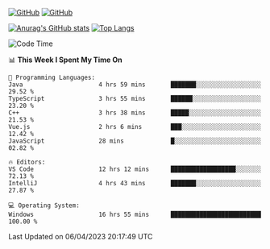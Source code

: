 [![GitHub](https://img.shields.io/github/followers/sharpxk?style=social)](https://github.com/sharpxk) [![GitHub](https://img.shields.io/github/stars/sharpxk?style=social)](https://github.com/sharpxk)

[![Anurag's GitHub stats](https://github-readme-stats-git-masterrstaa-rickstaa.vercel.app/api?username=sharpxk&hide=contribs,prs,issues&show_icons=true&theme=tokyonight)](https://github.com/anuraghazra/github-readme-stats)
[![Top Langs](https://github-readme-stats-git-masterrstaa-rickstaa.vercel.app/api/top-langs/?username=sharpxk&layout=compact&theme=tokyonight)](https://github.com/anuraghazra/github-readme-stats)

<!--START_SECTION:waka-->
![Code Time](http://img.shields.io/badge/Code%20Time-23%20hrs%2030%20mins-blue)

📊 **This Week I Spent My Time On** 

```text
💬 Programming Languages: 
Java                     4 hrs 59 mins       ███████░░░░░░░░░░░░░░░░░░   29.52 % 
TypeScript               3 hrs 55 mins       ██████░░░░░░░░░░░░░░░░░░░   23.20 % 
C++                      3 hrs 38 mins       █████░░░░░░░░░░░░░░░░░░░░   21.53 % 
Vue.js                   2 hrs 6 mins        ███░░░░░░░░░░░░░░░░░░░░░░   12.42 % 
JavaScript               28 mins             █░░░░░░░░░░░░░░░░░░░░░░░░   02.82 % 

🔥 Editors: 
VS Code                  12 hrs 12 mins      ██████████████████░░░░░░░   72.13 % 
IntelliJ                 4 hrs 43 mins       ███████░░░░░░░░░░░░░░░░░░   27.87 % 

💻 Operating System: 
Windows                  16 hrs 55 mins      █████████████████████████   100.00 % 
```


 Last Updated on 06/04/2023 20:17:49 UTC
<!--END_SECTION:waka-->
